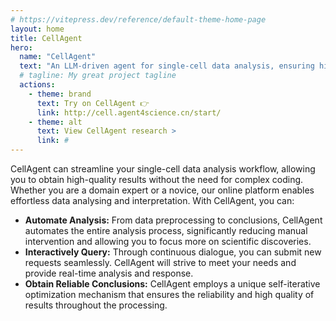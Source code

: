 ```yaml
---
# https://vitepress.dev/reference/default-theme-home-page
layout: home
title: CellAgent
hero:
  name: "CellAgent"
  text: "An LLM-driven agent for single-cell data analysis, ensuring high-quality results with minimal effort."
  # tagline: My great project tagline
  actions:
    - theme: brand
      text: Try on CellAgent 👉
      link: http://cell.agent4science.cn/start/
    - theme: alt
      text: View CellAgent research >
      link: #
---
```

<script setup>
import { watch, ref, onMounted } from 'vue';
import { useData } from 'vitepress'
import { useTheme } from 'vuetify'

const { isDark } = useData();
const theme = useTheme()

watch(isDark, value => {
  theme.global.name.value = value ? 'dark' : 'light'
}, { immediate: true })

const tab = ref('0')
const isCN = ref(null)

onMounted(async function setDark() {
  isDark.value = true;
})

onMounted(async function assertInCN() {
  const img = new Image();
  
  img.src = "https://www.youtube.com/favicon.ico";

  return new Promise((resolve) => {
    img.onload = () => isCN.value = false;
    img.onerror = () => isCN.value = true;  
  })
})
</script>

<!--@include: ./sections/banner.md-->

<div class="mt-20"></div>

<!--@include: ./sections/features.md-->

<div class="mt-20"></div>

<!--@include: ./sections/examples.md-->

<div class="mt-20"></div>

<!--@include: ./sections/comparation.md-->

<div class="mt-20"></div>

CellAgent can streamline your single-cell data analysis workflow, allowing you to obtain high-quality results without the need for complex coding. Whether you are a domain expert or a novice, our online platform enables effortless data analysing and interpretation. With CellAgent, you can:

<div class="mx-8 px-4">

* **Automate Analysis:** From data preprocessing to conclusions, CellAgent automates the entire analysis process, significantly reducing manual intervention and allowing you to focus more on scientific discoveries.
* **Interactively Query:** Through continuous dialogue, you can submit new requests seamlessly. CellAgent will strive to meet your needs and provide real-time analysis and response.
* **Obtain Reliable Conclusions:** CellAgent employs a unique self-iterative optimization mechanism that ensures the reliability and high quality of results throughout the processing.
</div>

<div class="mt-16"></div>

<!--@include: ./sections/more.md-->
